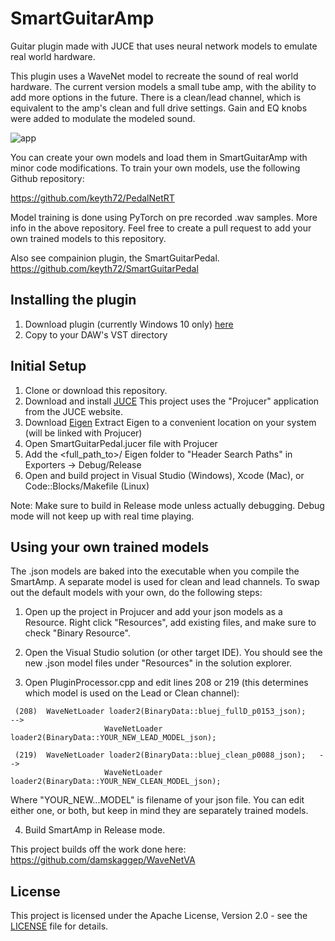 # SmartGuitarAmp

Guitar plugin made with JUCE that uses neural network models to emulate real world hardware.

This plugin uses a WaveNet model to recreate the sound of real world hardware. The current version
models a small tube amp, with the ability to add more options in the future. There is a clean/lead channel, 
which is equivalent to the amp's clean and full drive settings. Gain and EQ knobs were added to 
modulate the modeled sound.  

![app](https://github.com/keyth72/SmartGuitarAmp/blob/master/resources/amp_pic.png)

You can create your own models and load them in SmartGuitarAmp with minor code modifications.
To train your own models, use the following Github repository:

https://github.com/keyth72/PedalNetRT

Model training is done using PyTorch on pre recorded .wav samples. More info in the above repository.
Feel free to create a pull request to add your own trained models to this repository.


Also see compainion plugin, the SmartGuitarPedal.
https://github.com/keyth72/SmartGuitarPedal

## Installing the plugin

1. Download plugin (currently Windows 10 only) [here](https://github.com/keyth72/SmartGuitarAmp/releases)
2. Copy to your DAW's VST directory

## Initial Setup

1. Clone or download this repository.
2. Download and install [JUCE](https://juce.com/) This project uses the "Projucer" application from the JUCE website. 
3. Download [Eigen](http://eigen.tuxfamily.org)
   Extract Eigen to a convenient location on your system (will be linked with Projucer)
4. Open SmartGuitarPedal.jucer file with Projucer
5. Add the <full_path_to>/ Eigen folder to "Header Search Paths" in Exporters -> Debug/Release
6. Open and build project in Visual Studio (Windows), Xcode (Mac), or Code::Blocks/Makefile (Linux)

Note: Make sure to build in Release mode unless actually debugging. Debug mode will not keep up with real time playing.

## Using your own trained models
The .json models are baked into the executable when you compile the SmartAmp. A separate model is used for clean and lead channels.
To swap out the default models with your own, do the following steps:

1. Open up the project in Projucer and add your json models as a Resource. Right click "Resources", add existing files, and make sure to check "Binary Resource".

2. Open the Visual Studio solution (or other target IDE). You should see the new .json model files under "Resources" in the solution explorer.

3. Open PluginProcessor.cpp and edit lines 208 or 219 (this determines which model is used on the Lead or Clean channel):
```
 (208)  WaveNetLoader loader2(BinaryData::bluej_fullD_p0153_json);    --> 
                     WaveNetLoader loader2(BinaryData::YOUR_NEW_LEAD_MODEL_json);

 (219)  WaveNetLoader loader2(BinaryData::bluej_clean_p0088_json);   -->
                     WaveNetLoader loader2(BinaryData::YOUR_NEW_CLEAN_MODEL_json);
```                     
Where "YOUR_NEW...MODEL" is filename of your json file. You can edit either one, or both, but keep in mind they are separately trained models.

4. Build SmartAmp in Release mode.



This project builds off the work done here:
https://github.com/damskaggep/WaveNetVA

## License
This project is licensed under the Apache License, Version 2.0 - see the [LICENSE](LICENSE) file for details.
